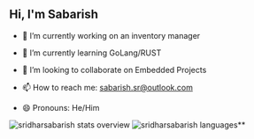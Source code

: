 ## Hi, I'm Sabarish 

- 🔭 I’m currently working on an inventory manager
- 🌱 I’m currently learning GoLang/RUST
- 👯 I’m looking to collaborate on Embedded Projects


- 📫 How to reach me: sabarish.sr@outlook.com
- 😄 Pronouns: He/Him


![sridharsabarish stats overview](https://github-readme-stats.vercel.app/api?username=sridharsabarish&count_private=true&show_icons=true)
![sridharsabarish languages](https://github-readme-stats.vercel.app/api/top-langs/?username=sridharsabarish&layout=compact&hide=eagle)**

  <!-- - ⚡ Fun fact:
- 💬 Ask me about ...
- 🤔 I’m looking for help with FI

   ----!>



